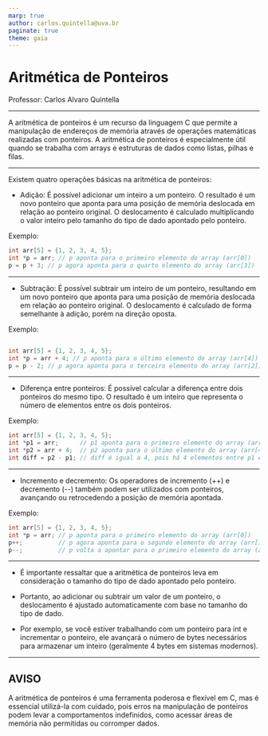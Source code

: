 ```yaml
---
marp: true
author: carlos.quintella@uva.br
paginate: true
theme: gaia
---
```


<!-- _class: lead -->


# Aritmética de Ponteiros #

Professor: Carlos Alvaro Quintella

---

A aritmética de ponteiros é um recurso da linguagem C que permite a manipulação de endereços de memória através de operações matemáticas realizadas com ponteiros. A aritmética de ponteiros é especialmente útil quando se trabalha com arrays e estruturas de dados como listas, pilhas e filas.

---

Existem quatro operações básicas na aritmética de ponteiros:

- Adição: É possível adicionar um inteiro a um ponteiro. O resultado é um novo ponteiro que aponta para uma posição de memória deslocada em relação ao ponteiro original. O deslocamento é calculado multiplicando o valor inteiro pelo tamanho do tipo de dado apontado pelo ponteiro.

Exemplo:

````c
int arr[5] = {1, 2, 3, 4, 5};
int *p = arr; // p aponta para o primeiro elemento do array (arr[0])
p = p + 3; // p agora aponta para o quarto elemento do array (arr[3])

````

---

- Subtração: É possível subtrair um inteiro de um ponteiro, resultando em um novo ponteiro que aponta para uma posição de memória deslocada em relação ao ponteiro original. O deslocamento é calculado de forma semelhante à adição, porém na direção oposta.

Exemplo:

````c

int arr[5] = {1, 2, 3, 4, 5};
int *p = arr + 4; // p aponta para o último elemento do array (arr[4])
p = p - 2; // p agora aponta para o terceiro elemento do array (arr[2])
````

---

- Diferença entre ponteiros: É possível calcular a diferença entre dois ponteiros do mesmo tipo. O resultado é um inteiro que representa o número de elementos entre os dois ponteiros.

Exemplo:

````c
int arr[5] = {1, 2, 3, 4, 5};
int *p1 = arr;      // p1 aponta para o primeiro elemento do array (arr[0])
int *p2 = arr + 4;  // p2 aponta para o último elemento do array (arr[4])
int diff = p2 - p1; // diff é igual a 4, pois há 4 elementos entre p1 e p2
````

---

- Incremento e decremento: Os operadores de incremento (++) e decremento (--) também podem ser utilizados com ponteiros, avançando ou retrocedendo a posição de memória apontada.

Exemplo:

````c
int arr[5] = {1, 2, 3, 4, 5};
int *p = arr; // p aponta para o primeiro elemento do array (arr[0])
p++;          // p agora aponta para o segundo elemento do array (arr[1])
p--;          // p volta a apontar para o primeiro elemento do array (arr[0])

````

---

* É importante ressaltar que a aritmética de ponteiros leva em consideração o tamanho do tipo de dado apontado pelo ponteiro.

* Portanto, ao adicionar ou subtrair um valor de um ponteiro, o deslocamento é ajustado automaticamente com base no tamanho do tipo de dado. 

* Por exemplo, se você estiver trabalhando com um ponteiro para int e incrementar o ponteiro, ele avançará o número de bytes necessários para armazenar um inteiro (geralmente 4 bytes em sistemas modernos).

---

## AVISO ##

A aritmética de ponteiros é uma ferramenta poderosa e flexível em C, mas é essencial utilizá-la com cuidado, pois erros na manipulação de ponteiros podem levar a comportamentos indefinidos, como acessar áreas de memória não permitidas ou corromper dados.
